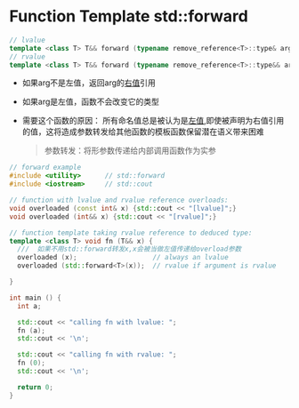 # Function Template std::forward

```c++
// lvalue
template <class T> T&& forward (typename remove_reference<T>::type& arg) noexcept;
// rvalue
template <class T> T&& forward (typename remove_reference<T>::type&& arg) noexcept;
```

- 如果arg不是左值，返回arg的[右值]()引用
- 如果arg是左值，函数不会改变它的类型
- 需要这个函数的原因： 所有命名值总是被认为是[左值](),即使被声明为右值引用的值，这将造成参数转发给其他函数的模板函数保留潜在语义带来困难

  > 参数转发：将形参数传递给内部调用函数作为实参

```c++
// forward example
#include <utility>      // std::forward
#include <iostream>     // std::cout

// function with lvalue and rvalue reference overloads:
void overloaded (const int& x) {std::cout << "[lvalue]";}
void overloaded (int&& x) {std::cout << "[rvalue]";}

// function template taking rvalue reference to deduced type:
template <class T> void fn (T&& x) {
  ///  如果不用std::forward转发x,x会被当做左值传递给overload参数
  overloaded (x);                   // always an lvalue
  overloaded (std::forward<T>(x));  // rvalue if argument is rvalue

}

int main () {
  int a;

  std::cout << "calling fn with lvalue: ";
  fn (a);
  std::cout << '\n';

  std::cout << "calling fn with rvalue: ";
  fn (0);
  std::cout << '\n';

  return 0;
}

```
